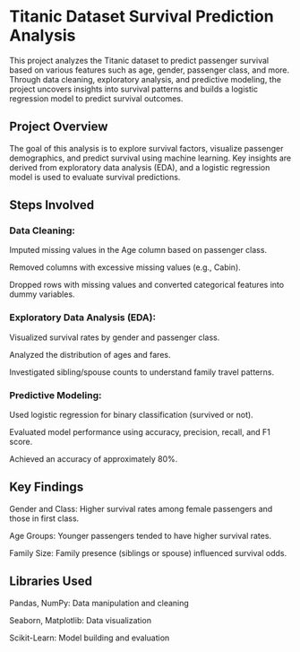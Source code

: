 # Titanic Dataset Survival Prediction Analysis

This project analyzes the Titanic dataset to predict passenger survival based on various features such as age, gender, passenger class, and more. Through data cleaning, exploratory analysis, and predictive modeling, the project uncovers insights into survival patterns and builds a logistic regression model to predict survival outcomes.


## Project Overview


The goal of this analysis is to explore survival factors, visualize passenger demographics, and predict survival using machine learning. 
Key insights are derived from exploratory data analysis (EDA), and a logistic regression model is used to evaluate survival predictions.

## Steps Involved

### Data Cleaning:

Imputed missing values in the Age column based on passenger class.

Removed columns with excessive missing values (e.g., Cabin).

Dropped rows with missing values and converted categorical features into dummy variables.


### Exploratory Data Analysis (EDA):

Visualized survival rates by gender and passenger class.

Analyzed the distribution of ages and fares.

Investigated sibling/spouse counts to understand family travel patterns.


### Predictive Modeling:

Used logistic regression for binary classification (survived or not).

Evaluated model performance using accuracy, precision, recall, and F1 score.

Achieved an accuracy of approximately 80%.


## Key Findings
Gender and Class: Higher survival rates among female passengers and those in first class.

Age Groups: Younger passengers tended to have higher survival rates.

Family Size: Family presence (siblings or spouse) influenced survival odds.


## Libraries Used
Pandas, NumPy: Data manipulation and cleaning

Seaborn, Matplotlib: Data visualization

Scikit-Learn: Model building and evaluation
